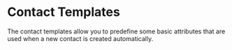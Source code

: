 # Contact Templates
The contact templates allow you to predefine some basic attributes that are used when a new contact is created automatically.